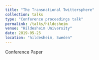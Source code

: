 ```yaml
---
title: "The Transnational Twittersphere"
collection: talks
type: "Conference proceedings talk"
permalink: /talks/hildesheim
venue: "Hildesheim University"
date: 2019-05-25
location: "hildesheim, Sweden"
---
```


Conference Paper